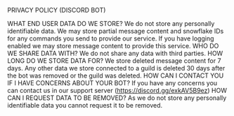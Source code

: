 PRIVACY POLICY (DISCORD BOT)

WHAT END USER DATA DO WE STORE?
We do not store any personally identifiable data.
We may store partial message content and snowflake IDs for any commands you send to provide our service.
If you have logging enabled we may store message content to provide this service.
WHO DO WE SHARE DATA WITH?
We do not share any data with third parties.
HOW LONG DO WE STORE DATA FOR?
We store deleted message content for 7 days.
Any other data we store connected to a guild is deleted 30 days after the bot was removed or the guild was deleted.
HOW CAN I CONTACT YOU IF I HAVE CONCERNS ABOUT YOUR BOT?
If you have any concerns you can contact us in our support server (https://discord.gg/exkAV5B9ez)
HOW CAN I REQUEST DATA TO BE REMOVED?
As we do not store any personally identifiable data you cannot request it to be removed.
